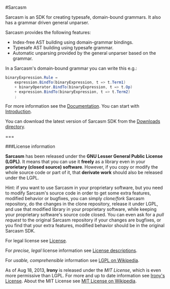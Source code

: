 #Sarcasm

Sarcasm is an SDK for creating typesafe, domain-bound grammars. It also has a grammar driven general unparser.

Sarcasm provides the following features:

  - Index-free AST building using domain-grammar bindings.
  - Typesafe AST building using typesafe grammar.
  - Automatic unparsing provided by the general unparser based on the grammar.

In a Sarcasm's domain-bound grammar you can write this e.g.:

```c#
binaryExpression.Rule =
    expression.BindTo(binaryExpression, t => t.Term1)
    + binaryOperator.BindTo(binaryExpression, t => t.Op)
    + expression.BindTo(binaryExpression, t => t.Term2)
    ;
```

For more information see the [Documentation](https://github.com/davidnemeti/Sarcasm/wiki). You can start with [Introduction](https://github.com/davidnemeti/Sarcasm/wiki/Introduction).

You can download the latest version of Sarcasm SDK from the [Downloads directory](Downloads).

===

###License information

**Sarcasm** has been released under the **GNU Lesser General Public License (LGPL)**. It means that you can use it **freely** as a library even in your **prorietary (closed source) software**. However, if you copy or modify the whole source code or part of it, that **derivate work** should also be released under the LGPL.

Hint: if you want to use Sarcasm in your proprietary software, but you need to modify Sarcasm's source code in order to get some extra features, modified behavior or bugfixes, you can simply *clone/fork* Sarcasm repository, do the changes in the clone repository, release it under LGPL, and use that modified library in your proprietary software, while keeping your proprietary software's source code closed. You can even ask for a *pull request* to the original Sarcasm repository if your changes are bugfixes, or you find that your extra features, modified behavior should be in the original Sarcasm SDK.

For legal license see [License](License/License.txt).

For *precise, legal* license information see [License descriptions](License).

For *usable, comprehensible* information see [LGPL on Wikipedia](http://en.wikipedia.org/wiki/GNU_Lesser_General_Public_License).

As of Aug 18, 2013, **Irony** is released under the *MIT License*, which is even more permissive than LGPL. For more and up to date information see [Irony's License](http://irony.codeplex.com/license). About the MIT License see [MIT License on Wikipedia](http://en.wikipedia.org/wiki/Mit_license).

